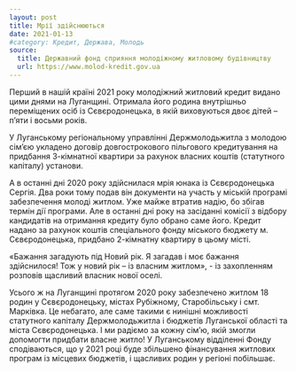```yaml
---
layout: post
title: Mрії здійснюються
date: 2021-01-13
#category: Кредит, Держава, Молодь
source:
  title: Державний фонд сприяння молодіжному житловому будівництву
  url: https://www.molod-kredit.gov.ua
---
```


Перший в нашій країні 2021 року молодіжний житловий кредит видано цими днями на Луганщині. Отримала його родина внутрішньо переміщених осіб із Сєвєродонецька, в якій виховуються двоє дітей – п’яти і восьми років.

У Луганському регіональному управлінні Держмолодьжитла з молодою сім’єю укладено договір довгострокового пільгового кредитування на придбання 3-кімнатної квартири за рахунок власних коштів (статутного капіталу) установи.

А в останні дні 2020 року здійснилася мрія юнака із Сєвєродонецька Сергія. Два роки тому подав він документи на участь у міській програмі забезпечення молоді житлом. Уже майже втратив надію, бо збігав термін дії програми. Але в останні дні року на засіданні комісії з відбору кандидатів на отримання кредиту було обрано саме його. Кредит надано за рахунок коштів спеціального фонду міського бюджету м. Сєвєродонецька, придбано 2-кімнатну квартиру в цьому місті.

«Бажання загадують під Новий рік. Я загадав і моє бажання здійснилося! Тож у новий рік – із власним житлом», - із захопленням розповів щасливий власник нової оселі.

Усього ж на Луганщині протягом 2020 року забезпечено житлом 18 родин у Сєвєродонецьку, містах Рубіжному, Старобільську і смт. Марківка. Це небагато, але саме такими є нинішні можливості статутного капіталу Держмолодьжитла і бюджетів Луганської області та міста Сєвєродонецька. І ми радіємо за кожну сім’ю, якій змогли допомогти придбати власне житло! У Луганському відділенні Фонду сподіваються, що у 2021 році буде збільшено фінансування житлових програм із місцевих бюджетів, і щасливих родин у регіоні побільшає.
